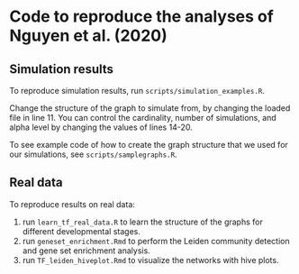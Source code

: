 # Code to reproduce the analyses of Nguyen et al. (2020)

## Simulation results

To reproduce simulation results, run `scripts/simulation_examples.R`.

Change the structure of the graph to simulate from, by changing the loaded file
in line 11. You can control the cardinality, number of simulations, and alpha
level by changing the values of lines 14-20.

To see example code of how to create the graph structure that we used for our
simulations, see `scripts/samplegraphs.R`.

## Real data

To reproduce results on real data:

1. run `learn_tf_real_data.R` to learn the structure of the graphs for different developmental stages.
2. run `geneset_enrichment.Rmd` to perform the Leiden community detection and gene set enrichment analysis.
3. run `TF_leiden_hiveplot.Rmd` to visualize the networks with hive plots.